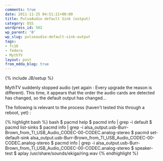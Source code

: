 ```yaml
---
comments: true
date: 2011-11-25 04:51:21+00:00
title: PulseAudio default Sink (output)
category: OSS
wordpress_id: 502
wp_parent: '0'
wp_slug: pulseaudio-default-sink-output
tags:
- fc16
- fedora
- MythTV
layout: post
from_mdda_blog: true
---
```

{% include JB/setup %}


MythTV suddenly stopped audio (yet again : Every upgrade the reason is different).  This time, it appears that the order the audio cards are detected has changed, so the default output has changed...

The following is relevant to the process (haven't tested this through a reboot, yet) :


{% highlight bash %}
bash
$ pacmd help
$ pacmd info  | grep -i default
$ pacmd list-sinks
$ pacmd info  | grep -i alsa_output.usb-Burr-Brown_from_TI_USB_Audio_CODEC-00-CODEC.analog-stereo
$ pacmd set-default-sink alsa_output.usb-Burr-Brown_from_TI_USB_Audio_CODEC-00-CODEC.analog-stereo
$ pacmd info  | grep -i alsa_output.usb-Burr-Brown_from_TI_USB_Audio_CODEC-00-CODEC.analog-stereo
$ speaker-test 
$ aplay /usr/share/sounds/ekiga/ring.wav
{% endhighlight %}
